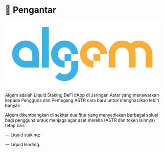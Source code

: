 # 👋  Pengantar

![](.gitbook/assets/Logo.png)

Algem adalah Liquid Staking DeFi dApp di Jaringan Astar yang menawarkan kepada Pengguna dan Pemegang ASTR cara baru untuk menghasilkan lebih banyak

Algem dikembangkan di sekitar dua fitur yang menyediakan berbagai solusi bagi pengguna untuk menjaga agar aset mereka (ASTR dan token lainnya) tetap cair.

— Liquid staking;

— Liquid lending.
